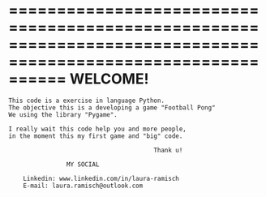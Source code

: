 ==============================================================================================================
                                            WELCOME!
==============================================================================================================

    This code is a exercise in language Python.
    The objective this is a developing a game "Football Pong"
    We using the library "Pygame".

    I really wait this code help you and more people,
    in the moment this my first game and "big" code. 

                                            Thank u!

                    MY SOCIAL

        Linkedin: www.linkedin.com/in/laura-ramisch
        E-mail: laura.ramisch@outlook.com